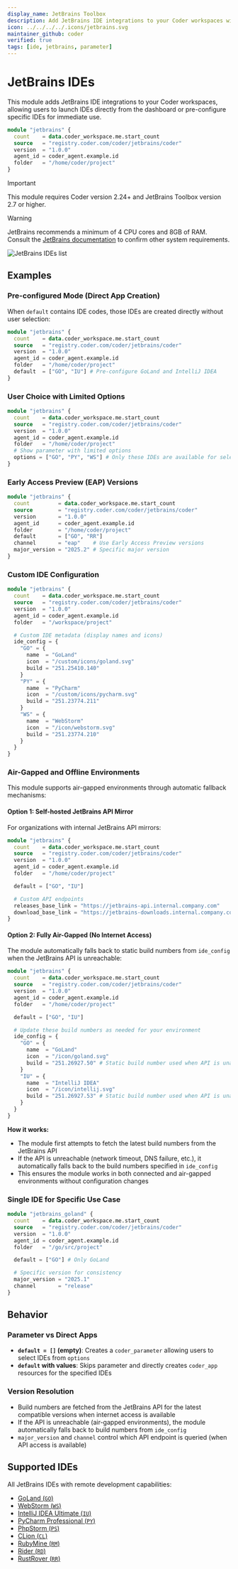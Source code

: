 ```yaml
---
display_name: JetBrains Toolbox
description: Add JetBrains IDE integrations to your Coder workspaces with configurable options.
icon: ../../../../.icons/jetbrains.svg
maintainer_github: coder
verified: true
tags: [ide, jetbrains, parameter]
---
```


# JetBrains IDEs

This module adds JetBrains IDE integrations to your Coder workspaces, allowing users to launch IDEs directly from the dashboard or pre-configure specific IDEs for immediate use.

```tf
module "jetbrains" {
  count    = data.coder_workspace.me.start_count
  source   = "registry.coder.com/coder/jetbrains/coder"
  version  = "1.0.0"
  agent_id = coder_agent.example.id
  folder   = "/home/coder/project"
}
```

> [!IMPORTANT]
> This module requires Coder version 2.24+ and JetBrains Toolbox version 2.7 or higher.

> [!WARNING]
> JetBrains recommends a minimum of 4 CPU cores and 8GB of RAM.
> Consult the [JetBrains documentation](https://www.jetbrains.com/help/idea/prerequisites.html#min_requirements) to confirm other system requirements.

![JetBrains IDEs list](../.images/jetbrains-gateway.png)

## Examples

### Pre-configured Mode (Direct App Creation)

When `default` contains IDE codes, those IDEs are created directly without user selection:

```tf
module "jetbrains" {
  count    = data.coder_workspace.me.start_count
  source   = "registry.coder.com/coder/jetbrains/coder"
  version  = "1.0.0"
  agent_id = coder_agent.example.id
  folder   = "/home/coder/project"
  default  = ["GO", "IU"] # Pre-configure GoLand and IntelliJ IDEA
}
```

### User Choice with Limited Options

```tf
module "jetbrains" {
  count    = data.coder_workspace.me.start_count
  source   = "registry.coder.com/coder/jetbrains/coder"
  version  = "1.0.0"
  agent_id = coder_agent.example.id
  folder   = "/home/coder/project"
  # Show parameter with limited options
  options = ["GO", "PY", "WS"] # Only these IDEs are available for selection
}
```

### Early Access Preview (EAP) Versions

```tf
module "jetbrains" {
  count         = data.coder_workspace.me.start_count
  source        = "registry.coder.com/coder/jetbrains/coder"
  version       = "1.0.0"
  agent_id      = coder_agent.example.id
  folder        = "/home/coder/project"
  default       = ["GO", "RR"]
  channel       = "eap"    # Use Early Access Preview versions
  major_version = "2025.2" # Specific major version
}
```

### Custom IDE Configuration

```tf
module "jetbrains" {
  count    = data.coder_workspace.me.start_count
  source   = "registry.coder.com/coder/jetbrains/coder"
  version  = "1.0.0"
  agent_id = coder_agent.example.id
  folder   = "/workspace/project"

  # Custom IDE metadata (display names and icons)
  ide_config = {
    "GO" = {
      name  = "GoLand"
      icon  = "/custom/icons/goland.svg"
      build = "251.25410.140"
    }
    "PY" = {
      name  = "PyCharm"
      icon  = "/custom/icons/pycharm.svg"
      build = "251.23774.211"
    }
    "WS" = {
      name  = "WebStorm"
      icon  = "/icon/webstorm.svg"
      build = "251.23774.210"
    }
  }
}
```

### Air-Gapped and Offline Environments

This module supports air-gapped environments through automatic fallback mechanisms:

#### Option 1: Self-hosted JetBrains API Mirror

For organizations with internal JetBrains API mirrors:

```tf
module "jetbrains" {
  count    = data.coder_workspace.me.start_count
  source   = "registry.coder.com/coder/jetbrains/coder"
  version  = "1.0.0"
  agent_id = coder_agent.example.id
  folder   = "/home/coder/project"

  default = ["GO", "IU"]

  # Custom API endpoints
  releases_base_link = "https://jetbrains-api.internal.company.com"
  download_base_link = "https://jetbrains-downloads.internal.company.com"
}
```

#### Option 2: Fully Air-Gapped (No Internet Access)

The module automatically falls back to static build numbers from `ide_config` when the JetBrains API is unreachable:

```tf
module "jetbrains" {
  count    = data.coder_workspace.me.start_count
  source   = "registry.coder.com/coder/jetbrains/coder"
  version  = "1.0.0"
  agent_id = coder_agent.example.id
  folder   = "/home/coder/project"

  default = ["GO", "IU"]

  # Update these build numbers as needed for your environment
  ide_config = {
    "GO" = {
      name  = "GoLand"
      icon  = "/icon/goland.svg"
      build = "251.26927.50" # Static build number used when API is unavailable
    }
    "IU" = {
      name  = "IntelliJ IDEA"
      icon  = "/icon/intellij.svg"
      build = "251.26927.53" # Static build number used when API is unavailable
    }
  }
}
```

**How it works:**

- The module first attempts to fetch the latest build numbers from the JetBrains API
- If the API is unreachable (network timeout, DNS failure, etc.), it automatically falls back to the build numbers specified in `ide_config`
- This ensures the module works in both connected and air-gapped environments without configuration changes

### Single IDE for Specific Use Case

```tf
module "jetbrains_goland" {
  count    = data.coder_workspace.me.start_count
  source   = "registry.coder.com/coder/jetbrains/coder"
  version  = "1.0.0"
  agent_id = coder_agent.example.id
  folder   = "/go/src/project"

  default = ["GO"] # Only GoLand

  # Specific version for consistency
  major_version = "2025.1"
  channel       = "release"
}
```

## Behavior

### Parameter vs Direct Apps

- **`default = []` (empty)**: Creates a `coder_parameter` allowing users to select IDEs from `options`
- **`default` with values**: Skips parameter and directly creates `coder_app` resources for the specified IDEs

### Version Resolution

- Build numbers are fetched from the JetBrains API for the latest compatible versions when internet access is available
- If the API is unreachable (air-gapped environments), the module automatically falls back to build numbers from `ide_config`
- `major_version` and `channel` control which API endpoint is queried (when API access is available)

## Supported IDEs

All JetBrains IDEs with remote development capabilities:

- [GoLand (`GO`)](https://www.jetbrains.com/go/)
- [WebStorm (`WS`)](https://www.jetbrains.com/webstorm/)
- [IntelliJ IDEA Ultimate (`IU`)](https://www.jetbrains.com/idea/)
- [PyCharm Professional (`PY`)](https://www.jetbrains.com/pycharm/)
- [PhpStorm (`PS`)](https://www.jetbrains.com/phpstorm/)
- [CLion (`CL`)](https://www.jetbrains.com/clion/)
- [RubyMine (`RM`)](https://www.jetbrains.com/ruby/)
- [Rider (`RD`)](https://www.jetbrains.com/rider/)
- [RustRover (`RR`)](https://www.jetbrains.com/rust/)
